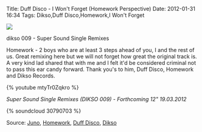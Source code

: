 Title: Duff Disco - I Won't Forget (Homework Perspective)
Date: 2012-01-31 16:34
Tags: Dikso,Duff Disco,Homework,I Won't Forget

![](/images/dikso009.jpg)

dikso 009 - Super Sound Single Remixes

Homework - 2 boys who are at least 3 steps ahead of you, I and the
rest of us. Great remixing here but we will not forget how great the
original track is. A very kind lad shared that with me and I felt it'd
be considered criminal not to pass this ear candy forward. Thank you's
to him, Duff Disco, Homework and Dikso Records.
 
{% youtube mtyTr0Zqkro %}

*Super Sound Single Remixes (DIKSO 009) - Forthcoming 12" 19.03.2012* 

{% soundcloud 30790703 %}

Source: [Juno](http://www.juno.co.uk/products/444995-01.htm), [Homework](http://soundcloud.com/homework/), [Duff Disco](http://soundcloud.com/duffdisco), [Dikso](http://dikso.blogspot.com/)

